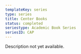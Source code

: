 ```yaml
---
templateKey: series
type: series
title: Center Books
status: completed
seriestype: Academic Book Series
seriesID: CAP
---
```

Description not yet available. 